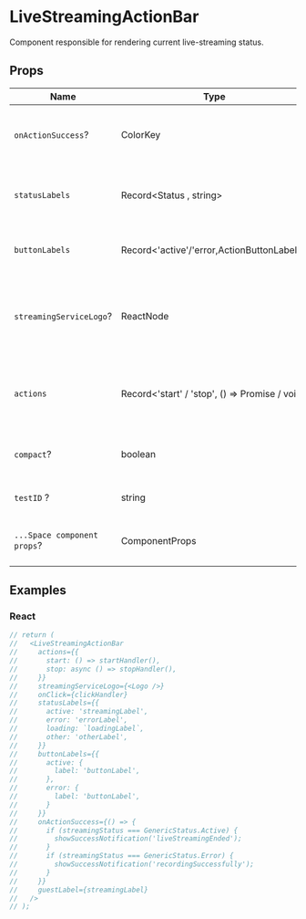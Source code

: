 # LiveStreamingActionBar

Component responsible for rendering current live-streaming status.

## Props

| Name                        | Type                                                    | Default | Description                                                          |
| --------------------------- | ------------------------------------------------------- | ------- | -------------------------------------------------------------------- |
| `onActionSuccess`?          | ColorKey                                                | -       | Callback after resolving stop live-streaming action.                 |
| `statusLabels`              | Record<Status , string>                                 | -       | Labels for corresponding live-streaming statuses                     |
| `buttonLabels`              | Record<'active'/'error,ActionButtonLabels>              | -       | Labels for action buttons dependent on status                        |
| `streamingServiceLogo`?     | ReactNode                                               | -       | Logo component for actual service provider interpolated from uri key |
| `actions`                   | Record<'start' / 'stop', () => Promise<boolean> / void> | -       | Actions corresponding to specific statuses for live-streaming        |
| `compact`?                  | boolean                                                 | false   | Aligning width of action bar just for content                        |
| `testID` ?                  | string                                                  | -       | The unique E2E test handler.                                         |
| `...Space component props`? | ComponentProps<typeof Space>                            | -       | Props that will be passed to the root of the div element.            |

## Examples

### React

```javascript
// return (
//   <LiveStreamingActionBar
//     actions={{
//       start: () => startHandler(),
//       stop: async () => stopHandler(),
//     }}
//     streamingServiceLogo={<Logo />}
//     onClick={clickHandler}
//     statusLabels={{
//       active: 'streamingLabel',
//       error: 'errorLabel',
//       loading: `loadingLabel`,
//       other: 'otherLabel',
//     }}
//     buttonLabels={{
//       active: {
//         label: 'buttonLabel',
//       },
//       error: {
//         label: 'buttonLabel',
//       }
//     }}
//     onActionSuccess={() => {
//       if (streamingStatus === GenericStatus.Active) {
//         showSuccessNotification('liveStreamingEnded');
//       }
//       if (streamingStatus === GenericStatus.Error) {
//         showSuccessNotification('recordingSuccessfully');
//       }
//     }}
//     guestLabel={streamingLabel}
//   />
// );
```
